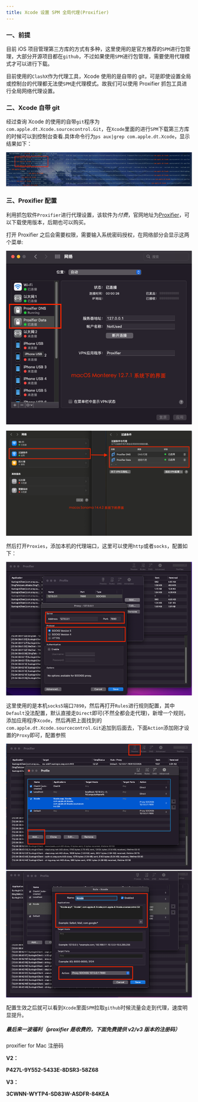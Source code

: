 ```yaml
---
title: Xcode 设置 SPM 全局代理(Proxifier)
---
```


### **一、前提**

目前 iOS 项目管理第三方库的方式有多种，这里使用的是官方推荐的`SPM`进行包管理，大部分开源项目都在`github`，不过如果使用`SPM`进行包管理，需要使用代理模式才可以进行下载。

目前使用的`ClashX`作为代理工具，Xcode 使用的是自带的 git，可是即使设置全局或控制台的代理都无法使`SPM`走代理模式。故我们可以使用 Proxifier 抓包工具进行全局网络代理设置。

### **二、Xcode 自带 git**

经过查询 Xcode 的使用的自带`git`程序为`com.apple.dt.Xcode.sourcecontrol.Git`，在`Xcode`里面的进行`SPM`下载第三方库的时候可以到控制台查看.具体命令行为`ps aux|grep com.apple.dt.Xcode`，显示结果如下：

![](</images/Proxifier/7aafecc0-902a-11ee-a20b-a714d8de737e.jpeg?v=1&type=image>)

### 三、Proxifier 配置

利用抓包软件`Proxifier`进行代理设置，该软件为*付费*，官网地址为[Proxifier](https://www.proxifier.com/)，可以下载使用版本，后期也可以购买。

打开 Proxifier 之后会需要权限，需要输入系统密码授权，在网络部分会显示这两个菜单:

![](</images/Proxifier/00b1b0f0-902c-11ee-a20b-a714d8de737e.jpeg?v=1&type=image>)

![](</images/Proxifier/9b6c2260-902c-11ee-a20b-a714d8de737e.jpeg?v=1&type=image>)

然后打开`Proxies`，添加本机的代理端口，这里可以使用`http`或者`socks`，配置如下：

![](</images/Proxifier/79da83b0-9240-11ee-a20b-a714d8de737e.jpeg?v=1&type=image>)

这里使用的是本机`socks5`端口`7890`，然后再打开`Rules`进行规则配置，其中`Default`没法配置，默认直接走`Direct`即可(不然全都会走代理)，新增一个规则，添加应用程序`Xcode`，然后再把上面找到的`com.apple.dt.Xcode.sourcecontrol.Git`追加到后面去，下面`Action`添加刚才设置的`Proxy`即可，配置参照

![](</images/Proxifier/b5cf7ba0-9240-11ee-a20b-a714d8de737e.jpeg?v=1&type=image>)![](</images/Proxifier/bf39e9f0-9240-11ee-a20b-a714d8de737e.jpeg?v=1&type=image>)

配置生效之后就可以看到`Xcode`里面`SPM`拉取`github`时候流量会走到代理，速度明显提升。

##### 最后来一波福利（proxifier 是收费的，下面免费提供 v2/v3 版本的注册码）

proxifier for Mac 注册码

**V2：**

**P427L-9Y552-5433E-8DSR3-58Z68**

**V3：**

**3CWNN-WYTP4-SD83W-ASDFR-84KEA**
